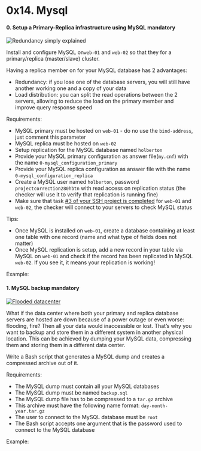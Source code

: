 <h1 class="gap">0x14. Mysql</h1>


<h4 class="task">
    0. Setup a Primary-Replica infrastructure using MySQL
      <span class="alert alert-warning mandatory-optional">
        mandatory
      </span>
</h4><p><img alt="Redundancy simply explained" src="http://i.imgur.com/FOeOLrP.gif"/></p><p>Install and configure MySQL  on<code>web-01</code> and <code>web-02</code> so that they for a primary/replica (master/slave) cluster.</p><p>Having a replica member on for your MySQL database has 2 advantages:</p><ul>
<li>Redundancy: if you lose one of the database servers, you will still have another working one and a copy of your data</li>
<li>Load distribution: you can split the read operations between the 2 servers, allowing to reduce the load on the primary member and improve query response speed</li>
</ul><p>Requirements:</p><ul>
<li>MySQL primary must be hosted on <code>web-01</code> - do no use the <code>bind-address</code>,  just comment this parameter</li>
<li>MySQL replica must be hosted on <code>web-02</code></li>
<li>Setup replication for the MySQL database named <code>holberton</code></li>
<li>Provide your MySQL primary configuration as answer file(<code>my.cnf</code>) with the name <code>0-mysql_configuration_primary</code></li>
<li>Provide your MySQL replica configuration as answer file with the name <code>0-mysql_configuration_replica</code></li>
<li>Create a MySQL user named <code>holberton</code>, password <code>projectcorrection280hbtn</code> with read access on replication status (the checker will use it to verify that replication is running fine)</li>
<li>Make sure that task <a href="/rltoken/wZyb9uhoQNOeFGabkDdO2g" target="_blank" title="#3 of your SSH project is completed">#3 of your SSH project is completed</a> for <code>web-01</code> and <code>web-02</code>, the checker will connect to your servers to check MySQL status</li>
</ul><p>Tips:</p><ul>
<li>Once MySQL is installed on <code>web-01</code>, create a database containing at least one table with one record (name and what type of fields does not matter)</li>
<li>Once MySQL replication is setup, add a new record in your table via MySQL on <code>web-01</code> and check if the record has been replicated in MySQL <code>web-02</code>. If you see it, it means your replication is working!</li>
</ul><p>Example:</p>


<h4 class="task">
    1. MySQL backup
      <span class="alert alert-warning mandatory-optional">
        mandatory
      </span>
</h4><p><a href="https://www.youtube.com/watch?v=ANU-oSE5_hU" target="_blank"><img alt="Flooded datacenter" src="https://i.imgur.com/Bbpsgif.jpg"/></a></p><p>What if the data center where both your primary and replica database servers are hosted are down because of a power outage or even worse: flooding, fire? Then all your data would inaccessible or lost. That’s why you want to backup and store them in a different system in another physical location. This can be achieved by dumping your MySQL data, compressing them and storing them in a different data center.</p><p>Write a Bash script that generates a MySQL dump and creates a compressed archive out of it.</p><p>Requirements:</p><ul>
<li>The MySQL dump must contain all your MySQL databases</li>
<li> The MySQL dump must be named <code>backup.sql</code></li>
<li>The MySQL dump file has to be compressed to a <code>tar.gz</code> archive</li>
<li>This archive must have the following name format: <code>day-month-year.tar.gz</code></li>
<li>The user to connect to the MySQL database must be <code>root</code></li>
<li>The Bash script accepts one argument that is the password used to connect to the MySQL database</li>
</ul><p>Example:</p>

